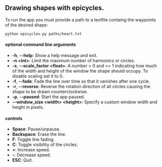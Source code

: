 ## Drawing shapes with epicycles.

To run the app you must provide a path to a textfile containg the waypoints of the desired shape:
```
python epicycles.py paths/heart.txt
```


#### optional command line arguments
- **-h**, **--help**: Show a help message and exit.
- **-n \<int>**: Limit the maximum number of harmonics or circles.
- **-s**, **--scale_factor \<float>**: A number > 0 and <= 1 indicating how much of the width and height of the window the shape should occupy. To disable scaling set it to 0.
- **-f**, **--fade**: Fade the line over time so that it vanishes after one cycle.
- **-r**, **--reverse**: Reverse the rotation direction of all circles causing the shape to be drawn counterclockwise.
- **-p**, **--paused**: Start the app paused.
- **--window_size \<width> \<height>**: Specify a custom window width and height in pixels.


#### controls
- **Space**: Pause/unpause. 
- **Backspace**: Erase the line.
- **F**: Toggle line fading.
- **C**: Toggle visibility of the circles.
- **+**: Increase speed.
- **-**: Decrease speed.
- **ESC**: Quit.
